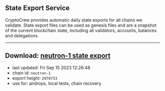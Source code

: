 ## State Export Service
CryptoCrew provides automatic daily state exports for all chains we validate. State export files can be used as genesis files and are a snapshot of the current blockchain state, including all validators, accounts, balances and delegations.

---
**Download: [neutron-1 state export](https://dl.ccvalidators.com/SERVICE/neutron/neutron-1_export_2970733.json)**
---

- last updated: Fri Sep 15 2023 12:26:48
- chain id: `neutron-1`
- export height: `2970733`
- use for: airdrops, local tests, chain recovery
